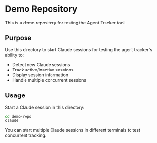 # Demo Repository

This is a demo repository for testing the Agent Tracker tool.

## Purpose

Use this directory to start Claude sessions for testing the agent tracker's ability to:
- Detect new Claude sessions
- Track active/inactive sessions
- Display session information
- Handle multiple concurrent sessions

## Usage

Start a Claude session in this directory:
```bash
cd demo-repo
claude
```

You can start multiple Claude sessions in different terminals to test concurrent tracking.
